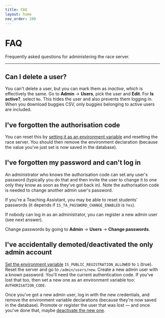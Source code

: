 ```yaml
---
title: FAQ
layout: home
nav_order: 200
---
```


# FAQ

Frequently asked questions for administering the race server.

---

## Can I delete a user?

You can't delete a user, but you can mark them as _inactive_, which is effectively the same. Go to **Admin** → **Users**, pick the user and **Edit**. For **Is active?**, select `No`. This hides the user and also prevents them logging in. When you download buggies CSV, only buggies belonging to active users are included.


## I've forgotten the authorisation code

You can reset this by [setting it as an environment variable](customising/env)
and resetting the race server. You should then remove the environment declaration (because the value you've just set is now saved in the database).


## I've forgotten my password and can't log in

An administrator who knows the authorisation code can set any user's password (typically you do that and then invite the user to change it to one only they know as soon as they've got back in). Note the authorisation code is needed to change another admin user's password.

If you're a Teaching Assistant, you may be able to reset students' passwords (it depends if `IS_TA_PASSWORD_CHANGE_ENABLED` is `Yes`).

If nobody can log in as an administrator,  you can register a new
admin user (see next answer).

Change passwords by going to **Admin** → **Users** → **Change passwords**.


## I've accidentally demoted/deactivated the only admin account

[Set the environment variable](customising/env) `IS_PUBLIC_REGISTRATION_ALLOWED` to `1` (true).
Reset the server and go to `/admin/users/new`. Create a new admin user with a known password. You'll need the current authentication code. If you've lost that too, then set a new one as an environment variable too: `AUTHORISATION_CODE`.

Once you've got a new admin user, log in with the new credentials, and remove the environment variable declarations  (because they're now saved in the database). Promote or register the user that was lost — and once you've done that, maybe
[deactivate the new one](#can-i-delete-a-user).

